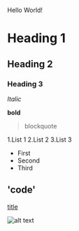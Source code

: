 Hello World!
# Heading 1
## Heading 2
### Heading 3

*Italic*

**bold**

>blockquote

1.List 1
2.List 2
3.List 3

- First
- Second
- Third

'code'
---
[title](https://www.example.com)

![alt text](r_image.jgp)
